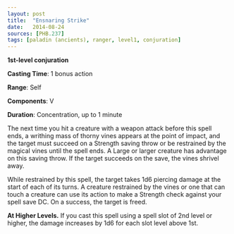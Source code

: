 ```yaml
---
layout: post
title:  "Ensnaring Strike"
date:   2014-08-24
sources: [PHB.237]
tags: [paladin (ancients), ranger, level1, conjuration]
---
```


**1st-level conjuration**

**Casting Time**: 1 bonus action

**Range**: Self

**Components**: V

**Duration**: Concentration, up to 1 minute

The next time you hit a creature with a weapon attack before this spell ends, a writhing mass of thorny vines appears at the point of impact, and the target must succeed on a Strength saving throw or be restrained by the magical vines until the spell ends. A Large or larger creature has advantage on this saving throw. If the target succeeds on the save, the vines shrivel away.

While restrained by this spell, the target takes 1d6 piercing damage at the start of each of its turns. A creature restrained by the vines or one that can touch a creature can use its action to make a Strength check against your spell save DC. On a success, the target is freed.

**At Higher Levels.** If you cast this spell using a spell slot of 2nd level or higher, the damage increases by 1d6 for each slot level above 1st.
